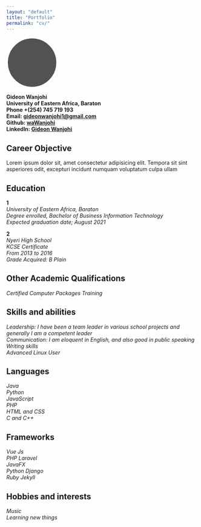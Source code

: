 ```yaml
---
layout: "default"
title: "Portfolio"
permalink: "cv/"
---
```

<style>
    .avatar {
    width: 128px;
    height: 128px;
    background: url(/assets/images/me.jpg);
    background-size: cover;
    border-radius: 50%;
    background-color: #525252;
    -webkit-align-self: center;
    -ms-flex-item-align: center;
    align-self: center;
    border: 4px solid #fff;
}
</style>


<div class="avatar"></div>


**Gideon Wanjohi**   
**University of Eastern Africa, Baraton**  
**Phone +(254) 745 719 193**  
**Email:  [gideonwanjohi1@gmail.com](mailto:gideonwanjohi1@gmail.com)**  
**Github: [waWanjohi](https://github.com/waWanjohi)**  
**LinkedIn: [Gideon Wanjohi](https://www.linkedin.com/in/gideon-wanjohi-11b364157?trk=people-guest_people_search-card)**

## Career Objective
Lorem ipsum dolor sit, amet consectetur adipisicing elit. Tempora sit sint asperiores odit, excepturi incidunt numquam voluptatum culpa ullam

## Education
**1**   
    *University of Eastern Africa, Baraton*   
    *Degree enrolled, Bachelor of Business Information Technology*  
    *Expected graduation date; August 2021*

**2**  
*Nyeri High School*  
*KCSE Certificate*    
*From 2013 to 2016*  
*Grade Acquired: B Plain*


## Other Academic Qualifications 
*Certified Computer Packages Training*

## Skills and abilities

*Leadership: I have been a team leader in various school projects and generally I am a competent leader*   
*Communication: I am eloquent in English, and also good in public speaking*   
*Writing skills*  
*Advanced Linux User*

## Languages

*Java*  
*Python*  
*JavaScript*  
*PHP*  
*HTML and CSS*  
*C and C++*

## Frameworks
*Vue Js*  
*PHP Laravel*  
*JavaFX*  
*Python Django*  
*Ruby Jekyll*


## Hobbies and interests
*Music*  
*Learning new things*
